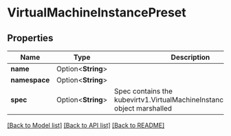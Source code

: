 # VirtualMachineInstancePreset

## Properties

Name | Type | Description | Notes
------------ | ------------- | ------------- | -------------
**name** | Option<**String**> |  | [optional]
**namespace** | Option<**String**> |  | [optional]
**spec** | Option<**String**> | Spec contains the kubevirtv1.VirtualMachineInstancePreset.Spec object marshalled | [optional]

[[Back to Model list]](../README.md#documentation-for-models) [[Back to API list]](../README.md#documentation-for-api-endpoints) [[Back to README]](../README.md)


